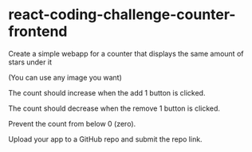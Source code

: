 # react-coding-challenge-counter-frontend

Create a simple webapp for a counter that displays the same amount of stars under it

(You can use any image you want)

The count should increase when the add 1 button is clicked.

The count should decrease when the remove 1 button is clicked.

Prevent the count from below 0 (zero).

Upload your app to a GitHub repo and submit the repo link.
